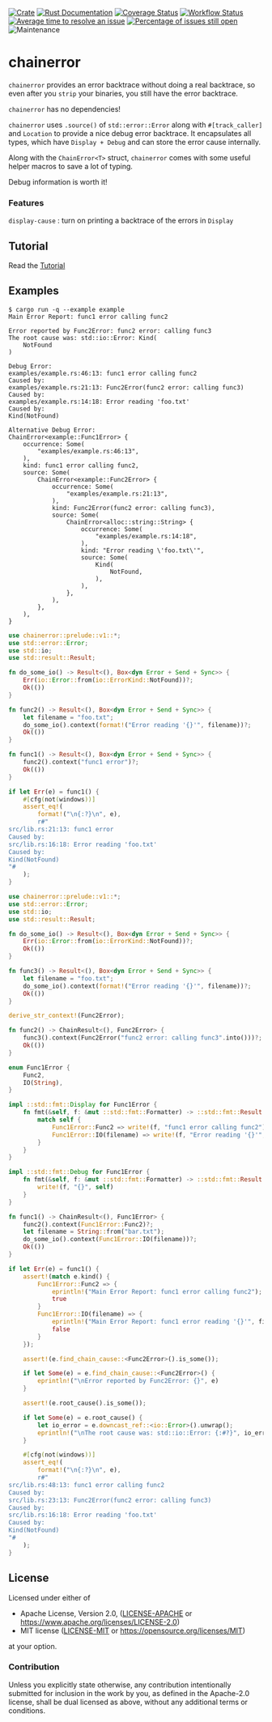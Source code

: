 [![Crate](https://img.shields.io/crates/v/chainerror.svg)](https://crates.io/crates/chainerror)
[![Rust Documentation](https://img.shields.io/badge/api-rustdoc-blue.svg)](https://docs.rs/chainerror/)
[![Coverage Status](https://coveralls.io/repos/github/haraldh/chainerror/badge.svg?branch=master)](https://coveralls.io/github/haraldh/chainerror?branch=master)
[![Workflow Status](https://github.com/haraldh/chainerror/workflows/Rust/badge.svg)](https://github.com/haraldh/chainerror/actions?query=workflow%3A%22Rust%22)
[![Average time to resolve an issue](https://isitmaintained.com/badge/resolution/haraldh/chainerror.svg)](https://isitmaintained.com/project/haraldh/chainerror "Average time to resolve an issue")
[![Percentage of issues still open](https://isitmaintained.com/badge/open/haraldh/chainerror.svg)](https://isitmaintained.com/project/haraldh/chainerror "Percentage of issues still open")
![Maintenance](https://img.shields.io/badge/maintenance-activly--developed-brightgreen.svg)

# chainerror

`chainerror` provides an error backtrace without doing a real backtrace, so even after you `strip` your
binaries, you still have the error backtrace.

`chainerror` has no dependencies!

`chainerror` uses `.source()` of `std::error::Error` along with `#[track_caller]` and `Location` to provide a nice debug error backtrace.
It encapsulates all types, which have `Display + Debug` and can store the error cause internally.

Along with the `ChainError<T>` struct, `chainerror` comes with some useful helper macros to save a lot of typing.

Debug information is worth it!

### Features

`display-cause`
: turn on printing a backtrace of the errors in `Display`

## Tutorial

Read the [Tutorial](https://haraldh.github.io/chainerror/tutorial1.html)

## Examples

```console
$ cargo run -q --example example
Main Error Report: func1 error calling func2

Error reported by Func2Error: func2 error: calling func3
The root cause was: std::io::Error: Kind(
    NotFound
)

Debug Error:
examples/example.rs:46:13: func1 error calling func2
Caused by:
examples/example.rs:21:13: Func2Error(func2 error: calling func3)
Caused by:
examples/example.rs:14:18: Error reading 'foo.txt'
Caused by:
Kind(NotFound)

Alternative Debug Error:
ChainError<example::Func1Error> {
    occurrence: Some(
        "examples/example.rs:46:13",
    ),
    kind: func1 error calling func2,
    source: Some(
        ChainError<example::Func2Error> {
            occurrence: Some(
                "examples/example.rs:21:13",
            ),
            kind: Func2Error(func2 error: calling func3),
            source: Some(
                ChainError<alloc::string::String> {
                    occurrence: Some(
                        "examples/example.rs:14:18",
                    ),
                    kind: "Error reading \'foo.txt\'",
                    source: Some(
                        Kind(
                            NotFound,
                        ),
                    ),
                },
            ),
        },
    ),
}
```

```rust
use chainerror::prelude::v1::*;
use std::error::Error;
use std::io;
use std::result::Result;

fn do_some_io() -> Result<(), Box<dyn Error + Send + Sync>> {
    Err(io::Error::from(io::ErrorKind::NotFound))?;
    Ok(())
}

fn func2() -> Result<(), Box<dyn Error + Send + Sync>> {
    let filename = "foo.txt";
    do_some_io().context(format!("Error reading '{}'", filename))?;
    Ok(())
}

fn func1() -> Result<(), Box<dyn Error + Send + Sync>> {
    func2().context("func1 error")?;
    Ok(())
}

if let Err(e) = func1() {
    #[cfg(not(windows))]
    assert_eq!(
        format!("\n{:?}\n", e),
        r#"
src/lib.rs:21:13: func1 error
Caused by:
src/lib.rs:16:18: Error reading 'foo.txt'
Caused by:
Kind(NotFound)
"#
    );
}
```


```rust
use chainerror::prelude::v1::*;
use std::error::Error;
use std::io;
use std::result::Result;

fn do_some_io() -> Result<(), Box<dyn Error + Send + Sync>> {
    Err(io::Error::from(io::ErrorKind::NotFound))?;
    Ok(())
}

fn func3() -> Result<(), Box<dyn Error + Send + Sync>> {
    let filename = "foo.txt";
    do_some_io().context(format!("Error reading '{}'", filename))?;
    Ok(())
}

derive_str_context!(Func2Error);

fn func2() -> ChainResult<(), Func2Error> {
    func3().context(Func2Error("func2 error: calling func3".into()))?;
    Ok(())
}

enum Func1Error {
    Func2,
    IO(String),
}

impl ::std::fmt::Display for Func1Error {
    fn fmt(&self, f: &mut ::std::fmt::Formatter) -> ::std::fmt::Result {
        match self {
            Func1Error::Func2 => write!(f, "func1 error calling func2"),
            Func1Error::IO(filename) => write!(f, "Error reading '{}'", filename),
        }
    }
}

impl ::std::fmt::Debug for Func1Error {
    fn fmt(&self, f: &mut ::std::fmt::Formatter) -> ::std::fmt::Result {
        write!(f, "{}", self)
    }
}

fn func1() -> ChainResult<(), Func1Error> {
    func2().context(Func1Error::Func2)?;
    let filename = String::from("bar.txt");
    do_some_io().context(Func1Error::IO(filename))?;
    Ok(())
}

if let Err(e) = func1() {
    assert!(match e.kind() {
        Func1Error::Func2 => {
            eprintln!("Main Error Report: func1 error calling func2");
            true
        }
        Func1Error::IO(filename) => {
            eprintln!("Main Error Report: func1 error reading '{}'", filename);
            false
        }
    });

    assert!(e.find_chain_cause::<Func2Error>().is_some());

    if let Some(e) = e.find_chain_cause::<Func2Error>() {
        eprintln!("\nError reported by Func2Error: {}", e)
    }

    assert!(e.root_cause().is_some());

    if let Some(e) = e.root_cause() {
        let io_error = e.downcast_ref::<io::Error>().unwrap();
        eprintln!("\nThe root cause was: std::io::Error: {:#?}", io_error);
    }

    #[cfg(not(windows))]
    assert_eq!(
        format!("\n{:?}\n", e),
        r#"
src/lib.rs:48:13: func1 error calling func2
Caused by:
src/lib.rs:23:13: Func2Error(func2 error: calling func3)
Caused by:
src/lib.rs:16:18: Error reading 'foo.txt'
Caused by:
Kind(NotFound)
"#
    );
}
```

## License

Licensed under either of

* Apache License, Version 2.0, ([LICENSE-APACHE](LICENSE-APACHE) or https://www.apache.org/licenses/LICENSE-2.0)
* MIT license ([LICENSE-MIT](LICENSE-MIT) or https://opensource.org/licenses/MIT)

at your option.

### Contribution

Unless you explicitly state otherwise, any contribution intentionally
submitted for inclusion in the work by you, as defined in the Apache-2.0
license, shall be dual licensed as above, without any additional terms or
conditions.
